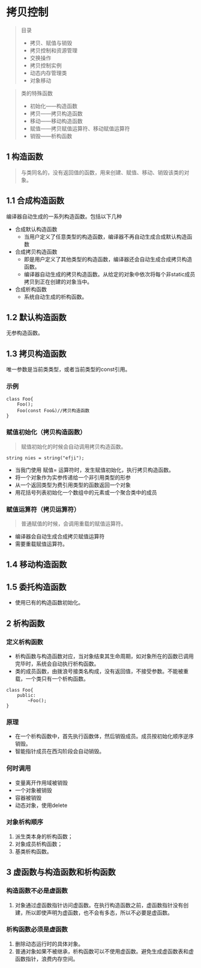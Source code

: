 # 拷贝控制

> 目录
> * 拷贝、赋值与销毁
> * 拷贝控制和资源管理
> * 交换操作
> * 拷贝控制实例
> * 动态内存管理类
> * 对象移动

> 类的特殊函数
> * 初始化——构造函数
> * 拷贝——拷贝构造函数
> * 移动——移动构造函数
> * 赋值——拷贝赋值运算符、移动赋值运算符
> * 销毁——析构函数

## 1 构造函数

> 与类同名的，没有返回值的函数，用来创建、赋值、移动、销毁该类的对象。
## 1.1 合成构造函数

编译器自动生成的一系列构造函数。包括以下几种
* 合成默认构造函数
  * 当用户定义了任意类型的构造函数，编译器不再自动生成合成默认构造函数
* 合成拷贝构造函数
  * 即是用户定义了其他类型的构造函数，编译器还会自动生成合成拷贝构造函数。
  * 编译器自动生成的拷贝构造函数。从给定的对象中依次将每个非static成员拷贝到正在创建的对象当中。
* 合成析构函数
  * 系统自动生成的析构函数。

## 1.2 默认构造函数

无参构造函数。

## 1.3 拷贝构造函数

唯一参数是当前类类型，或者当前类型的const引用。

### 示例
```
class Foo{
    Foo();
    Foo(const Foo&)//拷贝构造函数
}
```

### 赋值初始化（拷贝构造函数）

> 赋值初始化的时候会自动调用拷贝构造函数。

```
string nies = string("efji");
```
* 当我门使用 赋值= 运算符时，发生赋值初始化，执行拷贝构造函数。
* 将一个对象作为实参传递给一个非引用类型的形参
* 从一个返回类型为费引用类型的函数返回一个对象
* 用花括号列表初始化一个数组中的元素或一个聚合类中的成员

### 赋值运算符（拷贝运算符）

> 普通赋值的时候，会调用重载的赋值运算符。

* 编译器会自动生成合成拷贝赋值运算符
* 需要重载赋值运算符。

## 1.4 移动构造函数


## 1.5 委托构造函数

* 使用已有的构造函数初始化。


## 2 析构函数

### 定义析构函数
* 析构函数与构造函数对应，当对象结束其生命周期，如对象所在的函数已调用完毕时，系统会自动执行析构函数。
* 类的成员函数，由拨浪号接类名构成，没有返回值，不接受参数。不能被重载，一个类只有一个析构函数。

```
class Foo{
    public:
        ~Foo();
}
```
### 原理
* 在一个析构函数中，首先执行函数体，然后销毁成员。成员按初始化顺序逆序销毁。
* 智能指针成员在西沟阶段会自动销毁。

### 何时调用
* 变量离开作用域被销毁
* 一个对象被销毁
* 容器被销毁
* 动态对象，使用delete

### 对象析构顺序

1. 派生类本身的析构函数；
2. 对象成员析构函数；
3. 基类析构函数。


## 3 虚函数与构造函数和析构函数

### 构造函数不必是虚函数

1. 对象通过虚函数指针访问虚函数。在执行构造函数之前，虚函数指针没有创建，所以即使声明为虚函数，也不会有多态，所以不必要是虚函数。

### 析构函数必须是虚函数

1. 删除动态运行时的具体对象。
2. 普通对象如果不被继承，析构函数可以不使用虚函数。避免生成虚函数表和虚函数指针，浪费内存空间。